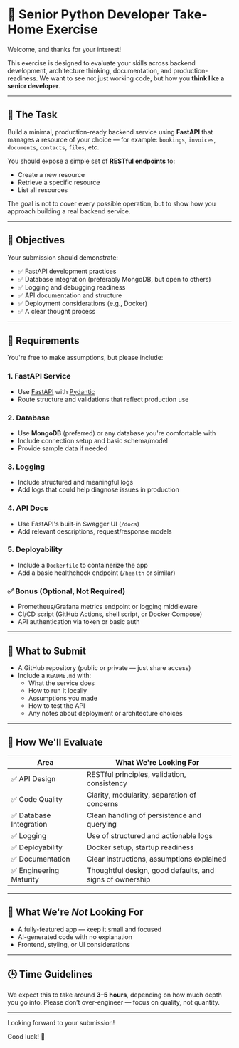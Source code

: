 # 🧪 Senior Python Developer Take-Home Exercise

Welcome, and thanks for your interest!

This exercise is designed to evaluate your skills across backend development, architecture thinking, documentation, and production-readiness. We want to see not just working code, but how you **think like a senior developer**.

---

## 📌 The Task

Build a minimal, production-ready backend service using **FastAPI** that manages a resource of your choice — for example: `bookings`, `invoices`, `documents`, `contacts`, `files`, etc.

You should expose a simple set of **RESTful endpoints** to:
- Create a new resource
- Retrieve a specific resource
- List all resources

The goal is not to cover every possible operation, but to show how you approach building a real backend service.

---

## 🎯 Objectives

Your submission should demonstrate:

- ✅ FastAPI development practices
- ✅ Database integration (preferably MongoDB, but open to others)
- ✅ Logging and debugging readiness
- ✅ API documentation and structure
- ✅ Deployment considerations (e.g., Docker)
- ✅ A clear thought process

---

## 🔧 Requirements

You're free to make assumptions, but please include:

### 1. FastAPI Service
- Use [FastAPI](https://fastapi.tiangolo.com/) with [Pydantic](https://docs.pydantic.dev/)
- Route structure and validations that reflect production use

### 2. Database
- Use **MongoDB** (preferred) or any database you're comfortable with
- Include connection setup and basic schema/model
- Provide sample data if needed

### 3. Logging
- Include structured and meaningful logs
- Add logs that could help diagnose issues in production

### 4. API Docs
- Use FastAPI's built-in Swagger UI (`/docs`)
- Add relevant descriptions, request/response models

### 5. Deployability
- Include a `Dockerfile` to containerize the app
- Add a basic healthcheck endpoint (`/health` or similar)

### ✅ Bonus (Optional, Not Required)
- Prometheus/Grafana metrics endpoint or logging middleware
- CI/CD script (GitHub Actions, shell script, or Docker Compose)
- API authentication via token or basic auth

---

## 📁 What to Submit

- A GitHub repository (public or private — just share access)
- Include a `README.md` with:
  - What the service does
  - How to run it locally
  - Assumptions you made
  - How to test the API
  - Any notes about deployment or architecture choices

---

## 🚀 How We'll Evaluate

| Area                     | What We're Looking For                                                                 |
|--------------------------|----------------------------------------------------------------------------------------|
| ✅ API Design            | RESTful principles, validation, consistency                                            |
| ✅ Code Quality          | Clarity, modularity, separation of concerns                                            |
| ✅ Database Integration  | Clean handling of persistence and querying                                             |
| ✅ Logging               | Use of structured and actionable logs                                                  |
| ✅ Deployability         | Docker setup, startup readiness                                                        |
| ✅ Documentation         | Clear instructions, assumptions explained                                              |
| ✅ Engineering Maturity  | Thoughtful design, good defaults, and signs of ownership                              |

---

## 🙅 What We're *Not* Looking For

- A fully-featured app — keep it small and focused
- AI-generated code with no explanation
- Frontend, styling, or UI considerations

---

## 🕒 Time Guidelines

We expect this to take around **3–5 hours**, depending on how much depth you go into. Please don’t over-engineer — focus on quality, not quantity.

---

Looking forward to your submission!

Good luck! 🚀
